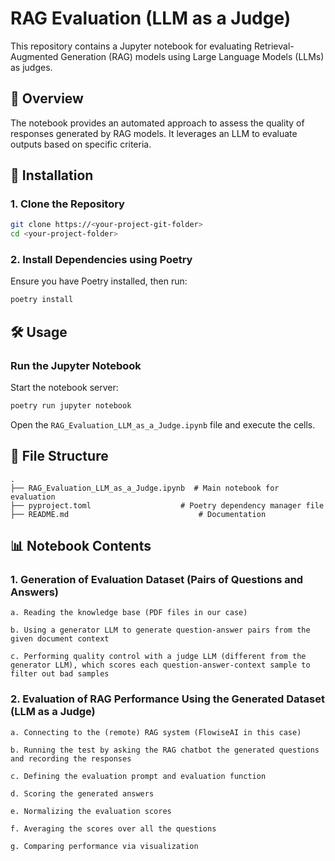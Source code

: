 # RAG Evaluation (LLM as a Judge)

This repository contains a Jupyter notebook for evaluating Retrieval-Augmented Generation (RAG) models using Large Language Models (LLMs) as judges.

## 📌 Overview

The notebook provides an automated approach to assess the quality of responses generated by RAG models. It leverages an LLM to evaluate outputs based on specific criteria.

## 🚀 Installation

### 1. Clone the Repository

```sh
git clone https://<your-project-git-folder>
cd <your-project-folder>
```

### 2. Install Dependencies using Poetry

Ensure you have Poetry installed, then run:

```sh
poetry install
```

## 🛠 Usage

### Run the Jupyter Notebook

Start the notebook server:

```sh
poetry run jupyter notebook
```

Open the `RAG_Evaluation_LLM_as_a_Judge.ipynb` file and execute the cells.

## 📂 File Structure

```
.
├── RAG_Evaluation_LLM_as_a_Judge.ipynb  # Main notebook for evaluation
├── pyproject.toml                    # Poetry dependency manager file
├── README.md                             # Documentation
```

## 📊 Notebook Contents


### 1. Generation of Evaluation Dataset (Pairs of Questions and Answers)

	a. Reading the knowledge base (PDF files in our case)

	b. Using a generator LLM to generate question-answer pairs from the given document context

	c. Performing quality control with a judge LLM (different from the generator LLM), which scores each question-answer-context sample to filter out bad samples
	
### 2. Evaluation of RAG Performance Using the Generated Dataset (LLM as a Judge)

	a. Connecting to the (remote) RAG system (FlowiseAI in this case)

	b. Running the test by asking the RAG chatbot the generated questions and recording the responses

	c. Defining the evaluation prompt and evaluation function

	d. Scoring the generated answers

	e. Normalizing the evaluation scores

	f. Averaging the scores over all the questions

	g. Comparing performance via visualization
